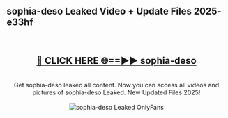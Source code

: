 <h2>sophia-deso Leaked Video + Update Files 2025- e33hf</h2>
<br>
<div align="center">
<h2><a href="https://libra.edu.pl?sophia-deso" rel="nofollow">🔴 CLICK HERE 🌐==►► sophia-deso</a></h2>
<br>
Get sophia-deso leaked all content. Now you can access all videos and pictures of sophia-deso Leaked. New Updated Files 2025!
<br>
<br>
<a href="https://libra.edu.pl?sophia-deso" rel="nofollow" data-target="animated-image.originalLink"><img src="https://i.ibb.co.com/WyWwxjT/player-gif2.gif" alt="sophia-deso Leaked OnlyFans" style="max-width: 100%; display: inline-block;" data-target="animated-image.originalImage"></a>
</div>
<br>